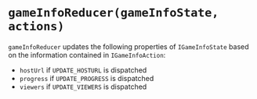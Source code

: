 # `gameInfoReducer(gameInfoState, actions)`

`gameInfoReducer` updates the following properties of `IGameInfoState` based on the information contained in `IGameInfoAction`:

* `hostUrl` if `UPDATE_HOSTURL` is dispatched
* `progress` if `UPDATE_PROGRESS` is dispatched
* `viewers` if `UPDATE_VIEWERS` is dispatched
